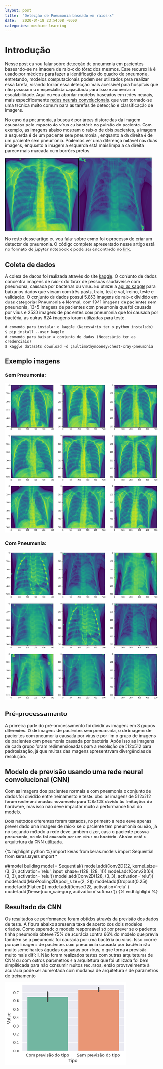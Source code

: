 ```yaml
---
layout: post
title:  "Detecção de Pneumonia baseado em raios-x"
date:   2020-04-18 23:54:08 -0300
categories: mechine learning
---
```

# Introdução

Nesse post eu vou falar sobre detecção de pneumonia em pacientes baseando-se na imagem de raio-x do tórax dos mesmos.
Esse recurso já é usado por médicos para fazer a identificação do quadro de pneumonia, entretando, modelos 
computacionais podem ser utilizados para realizar essa tarefa, visando tornar essa detecção
mais acessível para hospitais que não possuam um especialista capacitado para isso e aumentar a escalabilidade. Aqui eu vou abordar modelos baseados em redes neurais, mais
especificamente [redes neurais convolucionais][redes_conv], que vem tornado-se uma técnica muito comum para as tarefas de detecção
e classificação de imagens.
 
No caso da pneumonia, a busca é por áreas distorcidas da imagem causadas pelo impacto do vírus ou bactéria na pulmão do paciente.
Com exemplo, as imagens abaixo mostram o raio-x de dois pacientes, a imagem a esquerda é de um paciente sem pneumonia , enquanto a da direita é de um paciente sem pneumonia. Podemos ver uma diferença notável nas duas imagens, enquanto a imagem a esquerda está mais limpa a da direita parece mais marcada com borrões pretos.
 
![title](https://github.com/jadsonlucio/jadsonlucio.github.io/raw/master/assets/images/chest-xray/normal_chest_image.png)![alt-text-2](https://github.com/jadsonlucio/jadsonlucio.github.io/raw/master/assets/images/chest-xray/pneumonia_chest_image.png)
 
No resto desse artigo eu vou falar sobre como foi o processo de criar um detector de pneumonia. O código completo apresentado nesse artigo está no formato de jupyter notebook e pode ser encontrado no [link][github_code].
 
## Coleta de dados
 
A coleta de dados foi realizada através do site [kaggle][kaggle_link]. O conjunto de dados concentra imagens de raio-x do tórax de pessoas saudáveis e com pneumonia, causada por bactérias ou vírus. Eu utilizei a [api do kaggle][kaggle_api] para baixar os dados que vieram com três pasta, train, test e val, treino, teste e validação. O conjunto de dados possui 5.863 imagens de raio-x dividido em duas categorias Pneumonia e Normal, com 1341 imagens de pacientes sem pneumonia, 1345 imagens de pacientes com pneumonia que foi causada por vírus e 2530 imagens de pacientes com pneumonia que foi causada por bactéria, as outras 624 imagens foram utilizadas para teste.
 
    # comando para instalar o kaggle (Necessário ter o python instalado)
    $ pip install --user kaggle
    # comando para baixar o conjunto de dados (Necessário ter as credenciais)
    $ kaggle datasets download -d paultimothymooney/chest-xray-pneumonia
 
## Exemplo imagens
 
### Sem Pneumonia: 
 
![title](https://github.com/jadsonlucio/jadsonlucio.github.io/raw/master/assets/images/chest-xray/imagens_chest_xray_normal.png)
 
### Com Pneumonia:
 
![title](https://github.com/jadsonlucio/jadsonlucio.github.io/raw/master/assets/images/chest-xray/imagens_chest_xray_pneumonia.png)
 
## Pré-processamento 
 
A primeira parte do pré-processamento foi dividir as imagens em 3 grupos diferentes. O de imagens de pacientes sem pneumonia, o de imagens de pacientes com pneumonia causada por vírus e por fim o grupo de imagens de pacientes com pneumonia causada por bactéria. Após isso as imagens de cada grupo foram redimensionadas para a resolução de 512x512 para padronização, já que muitas das imagens apresentavam divergências de resolução. 
 
## Modelo de previsão usando uma rede neural convolucional (CNN) 
 
Com as imagens dos pacientes normais e com pneumonia o conjunto de dados foi dividido entre treinamento e teste. obs: as imagens de 512x512 foram redimensionadas novamente para 128x128 devido às limitações de hardware, mas isso não deve impactar muito a performance final do modelo.
 
Dois métodos diferentes foram testados, no primeiro a rede deve apenas prever dado uma imagem de raio-x se o paciente tem pneumonia ou não, já no segundo método a rede deve também dizer, caso o paciente possua pneumonia, se ela foi causada por um vírus ou bactéria. Abaixo está a arquitetura da CNN utilizada.
 
{% highlight python %}
import keras
from keras.models import Sequential
from keras.layers import *
 
##model building
model = Sequential()
model.add(Conv2D(32, kernel_size=(3, 3),
                 activation='relu',
                 input_shape=(128, 128, 1)))
model.add(Conv2D(64, (3, 3), activation='relu'))
model.add(Conv2D(128, (3, 3), activation='relu'))
model.add(MaxPooling2D(pool_size=(2, 2)))
model.add(Dropout(0.25))
model.add(Flatten())
model.add(Dense(128, activation='relu'))
model.add(Dense(num_category, activation='softmax'))
{% endhighlight %}
 
 
 
 
## Resultado da CNN
 
Os resultados de performance foram obtidos através da previsão dos dados de teste. A figura abaixo apresenta taxa de acerto dos dois modelos criados. Como esperado o modelo responsável só por prever se o paciente tinha pneumonia obteve 75% de acurácia contra 66% do modelo que previa também se a pneumonia foi causada por uma bactéria ou vírus. Isso ocorre porque imagens de pacientes com pneumonia causada por bactéria são muito semelhantes àquelas causadas por vírus, o que torna a previsão muito mais difícil. Não foram realizados testes com outras arquiteturas de CNN ou com outros parâmetros e a arquitetura que foi utilizada foi bem simplificada para não consumir muitos recursos, então provavelmente à acurácia pode ser aumentada com mudança de arquitetura e de parâmetros de treinamento. 


![title](https://github.com/jadsonlucio/jadsonlucio.github.io/raw/master/assets/images/chest-xray/acuracia.png)


[redes_conv]: http://shorturl.at/EHW08
[conv_autoencoders]: http://shorturl.at/fI129
[github_code]: https://github.com/jadsonlucio/Posts-source-code/tree/master/pneumonia%20detection
[kaggle_link]: kaggle.com
[kaggle_api]: https://github.com/Kaggle/kaggle-api
